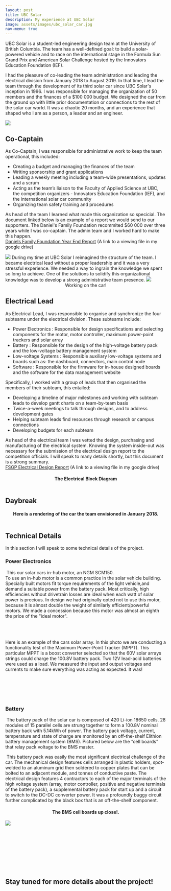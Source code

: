 ```yaml
---
layout: post
title: UBC Solar
description: My experience at UBC Solar
image: assets/images/ubc_solar_car.jpg
nav-menu: true
---
```


UBC Solar is a student-led engineering design team at the University of British Columbia. The team has a well-defined goal: to build a solar-powered vehicle and to race on the international stage in the Formula Sun Grand Prix and American Solar Challenge hosted by the Innovators Education Foundation (IEF).

I had the pleasure of co-leading the team administration and leading the electrical division from January 2018 to August 2019. In that time, I lead the team through the development of its third solar car since UBC Solar's inception in 1996. I was responsible for managing the organization of 50 members and the finances of a $100 000 budget. We designed the car from the ground up with little prior documentation or connections to the rest of the solar car world. It was a chaotic 20 months, and an experience that shaped who I am as a person, a leader and an engineer. 

<img src="assets\images\the_team.jpg">

## Co-Captain
As Co-Captain, I was responsible for administrative work to keep the team operational, this included:
 - Creating a budget and managing the finances of the team 
 - Writing sponsorship and grant applications
 - Leading a weekly meeting including a team-wide presentations, updates and a scrum
 - Acting as the team’s liaison to the Faculty of Applied Science at UBC, the competition organizers - Innovators Education Foundation (IEF), and the international solar car community
 - Organizing team safety training and procedures
 
As head of the team I learned what made this organization so specicial. The document linked below is an example of a report we would send to our supporters. The Daniel's Family Foundation recommited $60 000 over three years while I was co-captain. The admin team and I worked hard to make this happen. 
<br/>
[Daniels Family Foundation Year End Report](https://drive.google.com/open?id=1b5JVWUEGK7YGHlsSY8RqUhjPsevMjyPm)
(A link to a viewing file in my google drive)

<img src="assets\images\Importance of Admin.jpg">
During my time at UBC Solar I reimagined the structure of the team. I became electrical lead without a proper leadership and it was a very stressful experience. We needed a way to ingrain the knowledge we spent so long to achieve. One of the solutions to solidify this organizational knowledge was to develop a strong administrative team presence. 

<img src="assets\images\working_on_the_car.jpg">
<center> Working on the car! </center>

## Electrical Lead
As Electrical Lead, I was responsible to organise and synchronize the four subteams under the electrical division. These subteams include:
 - Power Electronics : Responsible for design specifications and selecting components for the motor, motor controller, maximum power-point trackers and solar array
 - Battery : Responsible for the design of the high-voltage battery pack and the low-voltage battery management system
 - Low-voltage Systems : Responsible auxiliary low-voltage systems and boards such as: the dashboard, connectors, main control node
 - Software :  Responsible for the firmware for in-house designed boards and the software for the data management website
 
Specifically, I worked with a group of leads that then organised the members of their subteam, this entailed:
 - Developing a timeline of major milestones and working with subteam leads to develop gantt charts on a team-by-team basis
 - Twice-a-week meetings to talk through designs, and to address development gates
 - Helping subteam leads find resources through research or campus connections
 - Developing budgets for each subteam
 
As head of the electrical team I was vetted the design, purchasing and manufacturing of the electrical system. Knowing the system inside-out was necessary for the submission of the electrical design report to the competition officials. I will speak to many details shortly, but this document is a strong summary. <br/>
[FSGP Electrical Design Report](https://drive.google.com/file/d/1JXfAFOqf5ivnvS3uNIGVRVvpx85yX1YJ/view?usp=sharing)
(A link to a viewing file in my google drive)

<center> <h4> The Electrical Block Diagram </h4> </center> 
<span class="image fit"><img src="assets\images\electrical_diagram.jpg" alt="" /></span>

## Daybreak

<center> <h4>  Here is a rendering of the car the team envisioned in January 2018. </h4> </center>

<span class="image fit"><img src="assets\images\rendering.jpg" alt="" /></span> 

## Technical Details

In this section I will speak to some technical details of the project.

### Power Electronics

<p><span class="image left"><img src="assets\images\NGM_on_it's_face.jpg" alt="" /></span> This our solar cars in-hub motor, an NGM SCM150. <br/> To use an in-hub motor is a common practice in the solar vehicle building. Specially built motors fit torque requirements of the light vehicle,and demand a suitable power from the battery pack. Most critically, high efficiencies without drivetrain losses are ideal when each watt of solar power is precious. In design we had originally opted not to use this motor, because it is almost double the weight of similarly efficient/powerful motors. We made a concession because this motor was almost an eighth the price of the "ideal motor". </p>

<p><span class="image right"><img src="assets\images\solar_testing.jpg" alt="" /></span> <br/><br/><br/><br/> Here is an example of the cars solar array. In this photo we are conducting a functionality test of the Maximum Power-Point Tracker (MPPT). This particular MPPT is a boost converter selected so that the 60V solar arrays strings could charge the 100.8V battery pack. Two 12V lead-acid batteries were used as a load. We measured the input and output voltages and currents to make sure everything was acting as expected. It was! </p>

<br/><br/><br/><br/>

### Battery 

<p><span class="image left"><img src="assets\images\battery_pack.jpg" alt="" /></span> The battery pack of the solar car is composed of 420 Li-ion 18650 cells. 28 modules of 15 parallel cells are strung together to form a 100.8V nominal battery back with 5.14kWh of power. The battery pack voltage, current, temperature and state of charge are monitored by an off-the-shelf Elithion battery management system (BMS). Pictured below are the “cell boards” that relay pack voltage to the BMS master. <br/></p>
 
<p><span class="image right"><img src="assets\images\working_on_battery.jpg" alt="" /></span>  This battery pack was easily the most significant electrical challenge of the car. The mechanical design features cells arranged in plastic holders, spot-welded to an aluminum grid then soldered to copper plates that can be bolted to an adjacent module, and tonnes of conductive paste. The electrical design features 4 contractors to each of the major terminals of the high voltage system (array, motor controller, positive and negative terminals of the battery pack), a supplemental battery pack for start up and a circuit to switch to the DC-DC converter power. It was a profoundly buggy circuit further complicated by the black box that is an off-the-shelf component.</p>



<center> <h4>  The BMS cell boards up close!. </h4> </center>

<img src="assets\images\battery_up_close.jpg">



<br/><br/><br/><br/><br/><br/><br/>

## Stay tuned for more details about the project!

<br/><br/><br/><br/><br/>

<!---

<p><span class="image right"><img src="assets\images\motor_controller.jpg" alt="" width="1100" height="663"  /></span> <br/> <br/> . </p>




<img src="assets\images\Don't try to build an MPPT.jpg">
<img src="assets\images\electronics_location.jpg">
<img src="">
<img src="assets\images\solar_testing.jpg">

### Battery 
<img src="assets\images\battery_pack.jpg">
<img src="assets\images\battery_up_close.jpg">
<img src="assets\images\working_on_battery.jpg">


### Low Voltage System

<img src="assets\images\Dashboard.jpg">

<img src="assets\images\main_control_node.jpg">
<img src="assets\images\main_control_node_bare.jpg">

<br/><br/><br/><br/>


## Competition 


<img src="assets\images\work_day.jpg">
<img src="assets\images\UBC Solar with NUSoalr.jpg">
<img src="assets\images\vacuum_seal.jpg">
<img src="assets\images\bottom_aeroshell.jpg">





<img src="assets\images\lighting_schematic.jpg">
<img src="assets\images\low_votlage_system.jpg">
<img src="assets\images\im_in_a_car_frontview.jpg" align="right">
<img src="assets\images\im_in_a_car_sideview.jpg">


--->
